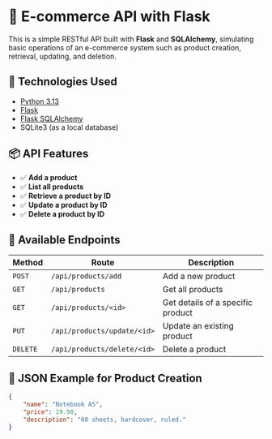 # 🛒 E-commerce API with Flask

This is a simple RESTful API built with **Flask** and **SQLAlchemy**, simulating basic operations of an e-commerce system such as product creation, retrieval, updating, and deletion.

## 🚀 Technologies Used

- [Python 3.13](https://www.python.org/)
- [Flask](https://flask.palletsprojects.com/)
- [Flask SQLAlchemy](https://flask-sqlalchemy.palletsprojects.com/)
- SQLite3 (as a local database)

## 📦 API Features

- ✅ **Add a product**  
- ✅ **List all products**  
- ✅ **Retrieve a product by ID**  
- ✅ **Update a product by ID**  
- ✅ **Delete a product by ID**

## 🧪 Available Endpoints

| Method | Route | Description |
|--------|-------|-------------|
| `POST` | `/api/products/add` | Add a new product |
| `GET`  | `/api/products` | Get all products |
| `GET`  | `/api/products/<id>` | Get details of a specific product |
| `PUT`  | `/api/products/update/<id>` | Update an existing product |
| `DELETE` | `/api/products/delete/<id>` | Delete a product |

## 🧰 JSON Example for Product Creation

```json
{
    "name": "Notebook A5",
    "price": 19.90,
    "description": "60 sheets, hardcover, ruled."
}
